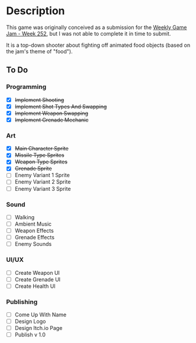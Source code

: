 # Description
This game was originally conceived as a submission for the [Weekly Game Jam - Week 252](https://itch.io/jam/weekly-game-jam-252), but I was not able to complete it in time to submit.

It is a top-down shooter about fighting off animated food objects (based on the jam's theme of "food").

## To Do

### Programming
- [x] ~~Implement Shooting~~
- [x] ~~Implement Shot Types And Swapping~~
- [x] ~~Implement Weapon Swapping~~
- [x] ~~Implement Grenade Mechanic~~

### Art
- [x] ~~Main Character Sprite~~
- [x] ~~Missile Type Sprites~~
- [x] ~~Weapon Type Sprites~~
- [x] ~~Grenade Sprite~~
- [ ] Enemy Variant 1 Sprite
- [ ] Enemy Variant 2 Sprite
- [ ] Enemy Variant 3 Sprite

### Sound
- [ ] Walking
- [ ] Ambient Music
- [ ] Weapon Effects
- [ ] Grenade Effects
- [ ] Enemy Sounds

### UI/UX
- [ ] Create Weapon UI
- [ ] Create Grenade UI
- [ ] Create Health UI

### Publishing
- [ ] Come Up With Name
- [ ] Design Logo
- [ ] Design Itch.io Page
- [ ] Publish v 1.0